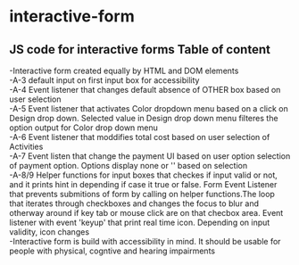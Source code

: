 # interactive-form
 JS code for interactive forms
Table of content
-----------------
 -Interactive form created equally by HTML and DOM elements  
 -A-3 default input on first input box for accessibility    
 -A-4 Event listener that changes default absence of OTHER box based on user selection  
 -A-5 Event listener that activates Color dropdown menu based on a click on Design drop down. Selected value in Design drop down menu filteres  the option output for Color drop down menu  
 -A-6 Event listener that moddifies total cost based on user selection of Activities  
 -A-7 Event listen that change the payment UI based on user option selection of payment option. Options display none or '' based on selection  
 -A-8/9 Helper functions for input boxes that checkes if input valid or not, and it prints hint in depending if case it true or false. Form Event Listener that prevents submitions of form by calling on helper functions.The loop that iterates through checkboxes and changes the focus to blur and otherway around if key tab or mouse click are on that checbox area.  Event listener with event 'keyup' that print real time icon. Depending on input validity, icon changes  
 -Interactive form is build with accessibility in mind. It should be usable for people with physical, cogntive and hearing impairments  


